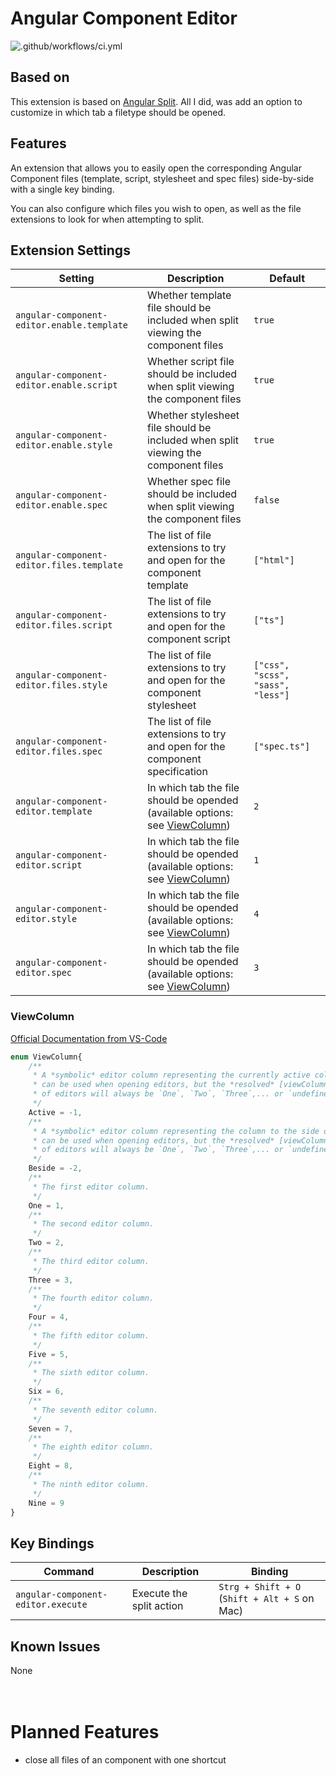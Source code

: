 # Angular Component Editor

![.github/workflows/ci.yml](https://github.com/mvp-angular/angular-component-editor/workflows/.github/workflows/ci.yml/badge.svg)

## Based on
This extension is based on [Angular Split](https://marketplace.visualstudio.com/items?itemName=chifilly.angular-split). All I did, was add an option to customize in which tab a filetype should be opened.

## Features

An extension that allows you to easily open the corresponding Angular Component files (template, script, stylesheet and spec files) side-by-side with a single key binding.

You can also configure which files you wish to open, as well as the file extensions to look for when attempting to split.

## Extension Settings

| Setting | Description | Default |
| --- | --- | --- |
| `angular-component-editor.enable.template` | Whether template file should be included when split viewing the component files | `true` |
| `angular-component-editor.enable.script` | Whether script file should be included when split viewing the component files | `true` |
| `angular-component-editor.enable.style` | Whether stylesheet file should be included when split viewing the component files | `true` |
| `angular-component-editor.enable.spec` | Whether spec file should be included when split viewing the component files | `false` |
| `angular-component-editor.files.template` | The list of file extensions to try and open for the component template | `["html"]` |
| `angular-component-editor.files.script` | The list of file extensions to try and open for the component script | `["ts"]` |
| `angular-component-editor.files.style` | The list of file extensions to try and open for the component stylesheet | `["css", "scss", "sass", "less"]` |
| `angular-component-editor.files.spec` | The list of file extensions to try and open for the component specification | `["spec.ts"]` |
| `angular-component-editor.template` | In which tab the file should be opended (available options: see [ViewColumn](###ViewColumn)) | `2`|
| `angular-component-editor.script` | In which tab the file should be opended (available options: see [ViewColumn](###ViewColumn)) | `1`|
| `angular-component-editor.style` | In which tab the file should be opended (available options: see [ViewColumn](###ViewColumn)) | `4`|
| `angular-component-editor.spec` | In which tab the file should be opended (available options: see [ViewColumn](###ViewColumn)) | `3`|


### ViewColumn
[Official Documentation from VS-Code](https://code.visualstudio.com/api/references/vscode-api#ViewColumn)
```typescript
enum ViewColumn{
    /**
     * A *symbolic* editor column representing the currently active column. This value
     * can be used when opening editors, but the *resolved* [viewColumn](#TextEditor.viewColumn)-value
     * of editors will always be `One`, `Two`, `Three`,... or `undefined` but never `Active`.
     */
    Active = -1,
    /**
     * A *symbolic* editor column representing the column to the side of the active one. This value
     * can be used when opening editors, but the *resolved* [viewColumn](#TextEditor.viewColumn)-value
     * of editors will always be `One`, `Two`, `Three`,... or `undefined` but never `Beside`.
     */
    Beside = -2,
    /**
     * The first editor column.
     */
    One = 1,
    /**
     * The second editor column.
     */
    Two = 2,
    /**
     * The third editor column.
     */
    Three = 3,
    /**
     * The fourth editor column.
     */
    Four = 4,
    /**
     * The fifth editor column.
     */
    Five = 5,
    /**
     * The sixth editor column.
     */
    Six = 6,
    /**
     * The seventh editor column.
     */
    Seven = 7,
    /**
     * The eighth editor column.
     */
    Eight = 8,
    /**
     * The ninth editor column.
     */
    Nine = 9
}
```

## Key Bindings

| Command | Description | Binding |
| --- | --- | --- |
| `angular-component-editor.execute` | Execute the split action | `Strg + Shift + O` (`Shift + Alt + S` on Mac) |

## Known Issues

None
<br/>
<br/>
<br/>
# Planned Features

- close all files of an component with one shortcut
